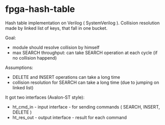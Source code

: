 fpga-hash-table
===============

Hash table implementation on Verilog ( SystemVerilog ).
Collision resolution made by linked list of keys, that fall in one bucket.

Goal:
  * module should resolve collision by himself
  * max SEARCH throughput: can take SEARCH operation at each cycle (if no collision happend)

Assumptions:
  * DELETE and INSERT operations can take a long time
  * collision resolution for SEARCH can take a long time (due to jumping on linked list)

It got two interfaces (Avalon-ST style):
  * ht\_cmd\_in - input interface - for sending commands ( SEARCH, INSERT, DELETE )
  * ht\_res\_out - output interface - result for each command
